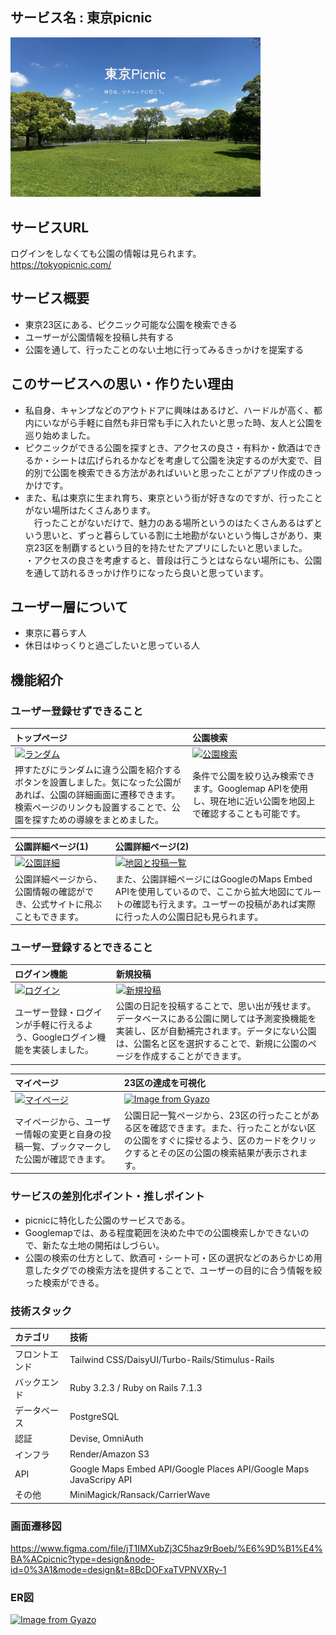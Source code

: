 ## サービス名 : 東京picnic
<img src="app/assets/images/ogp.jpg" alt="OGPイメージ" width="400">

## サービスURL
ログインをしなくても公園の情報は見られます。<br>
https://tokyopicnic.com/

## サービス概要
- 東京23区にある、ピクニック可能な公園を検索できる
- ユーザーが公園情報を投稿し共有する
- 公園を通して、行ったことのない土地に行ってみるきっかけを提案する

## このサービスへの思い・作りたい理由
- 私自身、キャンプなどのアウトドアに興味はあるけど、ハードルが高く、都内にいながら手軽に自然も非日常も手に入れたいと思った時、友人と公園を巡り始めました。<br>
- ピクニックができる公園を探すとき、アクセスの良さ・有料か・飲酒はできるか・シートは広げられるかなどを考慮して公園を決定するのが大変で、目的別で公園を検索できる方法があればいいと思ったことがアプリ作成のきっかけです。<br>
- また、私は東京に生まれ育ち、東京という街が好きなのですが、行ったことがない場所はたくさんあります。<br>
　行ったことがないだけで、魅力のある場所というのはたくさんあるはずという思いと、ずっと暮らしている割に土地勘がないという悔しさがあり、東京23区を制覇するという目的を持たせたアプリにしたいと思いました。<br>
・アクセスの良さを考慮すると、普段は行こうとはならない場所にも、公園を通して訪れるきっかけ作りになったら良いと思っています。<br>

## ユーザー層について
- 東京に暮らす人
- 休日はゆっくりと過ごしたいと思っている人

## 機能紹介
### ユーザー登録せずできること
|トップページ|公園検索|
|:----------|:----------|
|[![ランダム](https://i.gyazo.com/e7c6094de5c4d789a070fb816c0eb001.gif)](https://gyazo.com/e7c6094de5c4d789a070fb816c0eb001)|[![公園検索](https://i.gyazo.com/0147b0fce88381d567012320cf8abf56.gif)](https://gyazo.com/0147b0fce88381d567012320cf8abf56)|
|押すたびにランダムに違う公園を紹介するボタンを設置しました。気になった公園があれば、公園の詳細画面に遷移できます。検索ページのリンクも設置することで、公園を探すための導線をまとめました。|条件で公園を絞り込み検索できます。Googlemap APIを使用し、現在地に近い公園を地図上で確認することも可能です。|

|公園詳細ページ(1)|公園詳細ページ(2)|
|:----------|:----------|
|[![公園詳細](https://i.gyazo.com/d626abd7babf277b26a9628f58720f7a.gif)](https://gyazo.com/d626abd7babf277b26a9628f58720f7a)|[![地図と投稿一覧](https://i.gyazo.com/d2fc4072424d419c60951180c0b00f30.gif)](https://gyazo.com/d2fc4072424d419c60951180c0b00f30)|
| 公園詳細ページから、公園情報の確認ができ、公式サイトに飛ぶこともできます。|また、公園詳細ページにはGoogleのMaps Embed APIを使用しているので、ここから拡大地図にてルートの確認も行えます。ユーザーの投稿があれば実際に行った人の公園日記も見られます。|

### ユーザー登録するとできること
|ログイン機能|新規投稿|
|:----------|:----------|
|[![ログイン](https://i.gyazo.com/791008adea193468f12511d11aba96d7.gif)](https://gyazo.com/791008adea193468f12511d11aba96d7)|[![新規投稿](https://i.gyazo.com/526929040b7d609fea2fe2374c069ce5.gif)](https://gyazo.com/526929040b7d609fea2fe2374c069ce5)|
|ユーザー登録・ログインが手軽に行えるよう、Googleログイン機能を実装しました。|公園の日記を投稿することで、思い出が残せます。データベースにある公園に関しては予測変換機能を実装し、区が自動補完されます。データにない公園は、公園名と区を選択することで、新規に公園のページを作成することができます。|

|マイページ|23区の達成を可視化|
|:----------|:----------|
|[![マイページ](https://i.gyazo.com/28724c9b05d99ceb025118489ebfb4d8.gif)](https://gyazo.com/28724c9b05d99ceb025118489ebfb4d8)|[![Image from Gyazo](https://i.gyazo.com/44574b8fa03904231bec2b5db17e40bc.gif)](https://gyazo.com/44574b8fa03904231bec2b5db17e40bc)|
|マイページから、ユーザー情報の変更と自身の投稿一覧、ブックマークした公園が確認できます。|公園日記一覧ページから、23区の行ったことがある区を確認できます。また、行ったことがない区の公園をすぐに探せるよう、区のカードをクリックするとその区の公園の検索結果が表示されます。|

### サービスの差別化ポイント・推しポイント
- picnicに特化した公園のサービスである。
- Googlemapでは、ある程度範囲を決めた中での公園検索しかできないので、新たな土地の開拓はしづらい。
- 公園の検索の仕方として、飲酒可・シート可・区の選択などのあらかじめ用意したタグでの検索方法を提供することで、ユーザーの目的に合う情報を絞った検索ができる。

### 技術スタック
|カテゴリ|技術|
|:----------|:----------|
|フロントエンド|Tailwind CSS/DaisyUI/Turbo-Rails/Stimulus-Rails|
|バックエンド|Ruby 3.2.3 / Ruby on Rails 7.1.3|
|データベース|PostgreSQL|
|認証|Devise, OmniAuth|
|インフラ|Render/Amazon S3|
|API| Google Maps Embed API/Google Places API/Google Maps JavaScripy API |
|その他|MiniMagick/Ransack/CarrierWave|


###  画面遷移図
https://www.figma.com/file/jT1IMXubZj3C5haz9rBoeb/%E6%9D%B1%E4%BA%ACpicnic?type=design&node-id=0%3A1&mode=design&t=8BcDOFxaTVPNVXRy-1

### ER図
[![Image from Gyazo](https://i.gyazo.com/44ef7b5f96b484eefe2374865ba250e0.png)](https://gyazo.com/44ef7b5f96b484eefe2374865ba250e0)